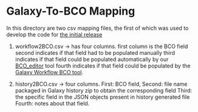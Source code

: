 Galaxy-To-BCO Mapping
=============
In this directory are two csv mapping files, the first of which was used to develop the code for [the initial release](https://github.com/biocompute-objects/Galaxy-To-BCO/tree/0.1.0)

1) workflow2BCO.csv -> has four columns. 
    first column is the BCO field 
    second indicates if that field had to be populated manually 
    third indicates if that field could be populated automatically by our [BCO_editor](https://github.com/biocompute-objects/bco_editor/tree/openbox-bio-master/cgi-bin) tool
    fourth indicates if that field could be populated by the [Galaxy Workflow BCO tool](https://github.com/biocompute-objects/Galaxy-To-BCO/tree/0.1.0).

2) history2BCO.csv -> four columns. 
    First: BCO field, 
    Second: file name packaged in Galaxy history zip to obtain the corresponding field
    Third: the specific field in the JSON objects present in history generated file
    Fourth: notes about that field.
